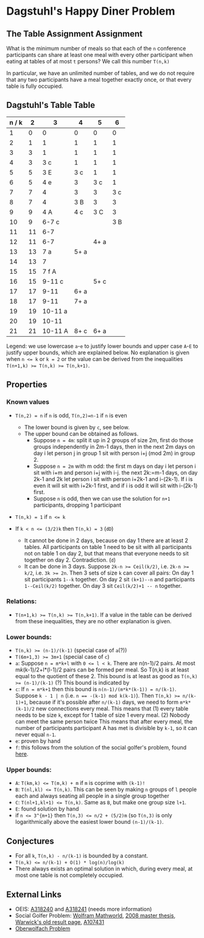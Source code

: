 # Dagstuhl's Happy Diner Problem

## The Table Assignment Assignment

What is the minimum number of meals so that each of the `n` conference participants can share at least one meal with every other participant when eating at tables of at most `t` persons? We call this number `T(n,k)`

In particular, we have an unlimited number of tables, and we do not require that any two participants have a meal together exactly once, or that every table is fully occupied.

## Dagstuhl's Table Table

| n / k |  2  |  3    |  4    |  5    |  6
|-------|-----|-------|-------|-------|-------
|   1   |  0  |  0    |  0    |  0    |  0
|   2   |  1  |  1    |  1    |  1    |  1
|   3   |  3  |  1    |  1    |  1    |  1
|   4   |  3  |  3  c |  1    |  1    |  1
|   5   |  5  |  3   E|  3  c |  1    |  1
|   6   |  5  |  4  e |  3    |  3  c |  1
|   7   |  7  |  4    |  3    |  3    |  3  c
|   8   |  7  |  4    |  3   B|  3    |  3  
|   9   |  9  |  4   A|  4  c |  3   C|  3  
|   10  |  9  | 6-7 c |       |       |  3   B
|   11  | 11  | 6-7   |       |       |  
|   12  | 11  | 6-7   |       |  4+ a |  
|   13  | 13  | 7   a |  5+ a |       |  
|   14  | 13  | 7     |       |       |  
|   15  | 15  | 7  f A|       |       |  
|   16  | 15  | 9-11 c|       |  5+ c |  
|   17  | 17  | 9-11  |  6+ a |       |  
|   18  | 17  | 9-11  |  7+ a |       |  
|   19  | 19  |10-11 a|       |       |  
|   20  | 19  |10-11  |       |       |  
|   21  | 21  |10-11 A|  8+ c |  6+ a |  

Legend: we use lowercase `a`-`e` to justify lower bounds and upper case `A`-`E` to justify upper bounds, which are explained below. 
No explanation is given when `n <= k` or `k = 2` or the value can be derived from the inequalities `T(n+1,k) >= T(n,k) >= T(n,k+1)`.

## Properties

### Known values

* `T(n,2) = n` if `n` is odd, `T(n,2)=n-1` if `n` is even 
  * The lower bound is given by `c`, see below. 
  * The upper bound can be obtained as follows.
    * Suppose `n = 4m`: split it up in 2 groups of size 2m, first do those groups independently in 2m-1 days, then in the next 2m days on day i let person j in group 1 sit with person i+j (mod 2m) in group 2.
    * Suppose `n = 2m` with m odd:
      the first m days on day i let person i sit with i+m and person i+j with i-j.
      the next 2k:=m-1 days, on day 2k-1 and 2k let person i sit with person i+2k-1 and i-(2k-1). If i is even it will sit with i+2k-1 first, and if i is odd it will sit with i-(2k-1) first.
    * Suppose `n` is odd, then we can use the solution for `n+1` participants, dropping 1 participant

* `T(n,k) = 1` if `n <= k`
* If `k < n <= (3/2)k` then `T(n,k) = 3` (`dD`)
  * It cannot be done in 2 days, because on day 1 there are at least 2 tables. All participants on table 1 need to be sit with all participants not on table 1 on day 2, but that means that everyone needs to sit together on day 2. Contradiction. (`d`)
  * It can be done in 3 days. Suppose `2k-n >= Ceil(k/2)`, i.e. `2k-n >= k/2`, i.e. `3k >= 2n`.
    Then 3 sets of size `k` can cover all pairs: 
    On day 1 sit participants `1--k` together.
    On day 2 sit `(k+1)--n` and participants `1--Ceil(k/2)` together.
    On day 3 sit `Ceil(k/2)+1 -- n` together.

### Relations:
* `T(n+1,k) >= T(n,k) >= T(n,k+1)`. If a value in the table can be derived from these inequalities, they are no other explanation is given.


### Lower bounds:
* `T(n,k) >= (n-1)/(k-1)` (special case of `a`(?))
* `T(6m+1,3) >= 3m+1` (special case of `c`)
* `a`: Suppose `n = m*k+l` with `0 <= l < k`.
  There are n(n-1)/2 pairs. 
  At most m*k*(k-1)/2+l*(l-1)/2 pairs can be formed per meal.
  So T(n,k) is at least equal to the quotient of these 2.
  This bound is at least as good as `T(n,k) >= (n-1)/(k-1)` (?)
  This bound is indicated by
* `c`: If `n = m*k+1` then this bound is `n(n-1)/(m*k*(k-1)) = n/(k-1)`. 
  Suppose `k - 1 | n` (i.e. `n == -(k-1) mod k(k-1)`). Then
  `T(n,k) >= n/(k-1)+1`, because if it's possible after `n/(k-1)` days, we need to form `m*k*(k-1)/2` new connections every meal. This means that
  (1) every table needs to be size `k`, except for 1 table of size 1 every meal.
  (2) Nobody can meet the same person twice
  This means that after every meal, the number of participants participant A has met is divisible by `k-1`, so it can never equal `n-1`.
* `e`: proven by hand
* `f`: this follows from the solution of the social golfer's problem, found [here](http://web.archive.org/web/20050308115423/http://www.icparc.ic.ac.uk/~wh/golf/).

### Upper bounds:
* `A`: `T(km,k) <= T(m,k) + m` if `m` is coprime with `(k-1)!`
* `B`: `T(nl,kl) <= T(n,k)`. This can be seen by making `n` groups of `l` people each and always seating all people in a single group together
* `C`: `T(nl+1,kl+1) <= T(n,k)`. Same as `B`, but make one group size `l+1`.
* `E`: found solution by hand
* if `n <= 3^{m+1}` then `T(n,3) <= n/2 + (5/2)m` (so `T(n,3)` is only logarithmically above the easiest lower bound `(n-1)/(k-1)`.


## Conjectures


* For all `k`, `T(n,k) - n/(k-1)` is bounded by a constant.
* `T(n,k) <= n/(k-1) + O(1) * log(n)/log(k)`
* There always exists an optimal solution in which, during every meal, at most one table is not completely occupied.


## External Links

* OEIS: [A318240](https://oeis.org/draft/A318240) and [A318241](https://oeis.org/draft/A318241) (needs more information)
* Social Golfer Problem: [Wolfram Mathworld](http://mathworld.wolfram.com/SocialGolferProblem.html), [2008 master thesis](https://www.metalevel.at/sgp/), [Warwick's old result page](http://web.archive.org/web/20050308115423/http://www.icparc.ic.ac.uk/~wh/golf/), [A107431](https://oeis.org/A107431)
* [Oberwolfach Problem](http://facultyweb.kennesaw.edu/shollid4/oberwolfach.php)



